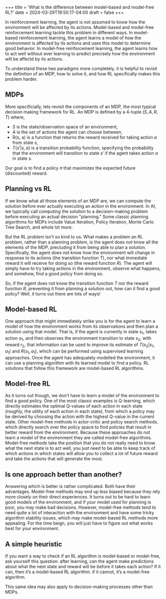 +++
title = 'What is the difference between model-based and model-free RL?'
date = 2024-03-29T19:50:17-04:00
draft = false
+++

In reinforcement learning, the agent is not assumed to know how the environment will be affected by its actions. Model-based and model-free reinforcement learning tackle this problem in different ways. In model-based reinforcement learning, the agent learns a model of how the environment is affected by its actions and uses this model to determine good behavior. In model-free reinforcement learning, the agent learns how to act well without ever learning to predict precisely how the environment will be affectd by its actions. <!--more-->

To understand these two paradigms more completely, it is helpful to revisit the definition of an MDP, how to solve it, and how RL specifically makes this problem harder.

## MDPs
More specificially, lets revisit the components of an MDP, the most typical decision making framework for RL. An MDP is defined by a 4-tuple $(S, A, R, T)$ where,
* $S$ is the state/observation space of an environment,
* $A$ is the set of actions the agent can choose between,
* R(s, a) is a function that returns the reward received for taking action $a$ from state $s$,
* $T(s' | s, a)$ is a transition probability function, specifying the probability that the environment will transition to state $s'$ if the agent takes action $a$ in state $s$.

Our goal is to find a policy $\pi$ that maximizes the expected future (discounted) reward.

## Planning vs RL
If we know what all those elements of an MDP are, we can compute the solution before ever actually executing an action in the environment. In AI, we typically call computing the solution to a decision-making problem before executing an actual decision "planning." Some classic planning algorithms for MDPs include Value Iteration, Policy Iteration, Monte Carlo Tree Search, and whole lot more.

But the RL problem isn’t so kind to us. What makes a problem an RL problem, rather than a planning problem, is the agent does *not* know all the elements of the MDP, precluding it from being able to plan a solution. Specifically, the agent does not know how the environment will change in response to its actions (the transition function  $T$), nor what immediate reward it will receive for doing so (the reward function $R$). The agent will simply have to try taking actions in the environment, observe what happens, and somehow, find a good policy from doing so.

So, if the agent does not know the transition function $T$ nor the reward function $R$, preventing it from planning a solution out, how can it find a good policy? Well, it turns out there are lots of ways!

## Model-based RL
One approach that might immediately strike you is for the agent to learn a model of how the environment works from its observations and then plan a solution using that model. That is, if the agent is currently in state $s_1$, takes action $a_1$, and then observes the environment transition to state $s_2$, with reward $r_2$, that information can be used to improve its estimate of $T(s_2 | s_1, a_1)$ and $R(s_1, a_1)$, which can be performed using supervised learning approaches. Once the agent has adequately modelled the environment, it can use a planning algorithm with its learned model to find a policy. RL solutions that follow this framework are model-based RL algorithms.

## Model-free RL
As it turns out though, we don’t have to learn a model of the environment to find a good policy. One of the most classic examples is Q-learning, which directly estimates the optimal Q-values of each action in each state (roughly, the utility of each action in each state), from which a policy may be derived by choosing the action with the highest Q-value in the current state. Other model-free methods in actor-critic and policy search methods, which directly search over the policy space to find policies that result in better reward from the environment. Because these approaches do not learn a model of the environment they are called model-free algorithms. Model-free methods take the position that you do not really need to know what the next state is to act well, you just need to be able to keep track of which actions in which states will allow you to collect a lot of future reward and take the actions that will generate the most.

## Is one approach better than another?
Answering which is better is rather complicated. Both have their advantages. Model-free methods may end up less biased because they rely more closely on their direct experiences. It turns out to be hard to learn good models of the environment, and if your model used for planning is poor, you may make bad decisions. However, model-free methods tend to need quite a lot of interaction with the environment and have some tricky algorithm stability issues, which may make model-based RL methods more appealing. For the time beign, you will just have to figure out what works best for your environment.

## A simple heuristic 
If you want a way to check if an RL algorithm is model-based or model-free, ask yourself this question: after learning, can the agent make predictions about what the next state and reward will be before it takes each action? If it can, then it’s a model-based RL algorithm. if it cannot, it’s a model-free algorithm.

This same idea may also apply to decision-making processes other than MDPs.